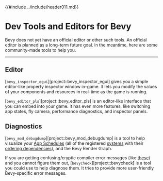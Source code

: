 {{#include ../include/header011.md}}

# Dev Tools and Editors for Bevy

Bevy does not yet have an official editor or other such tools. An official
editor is planned as a long-term future goal. In the meantime, here are
some community-made tools to help you.

---

## Editor

[`bevy_inspector_egui`][project::bevy_inspector_egui] gives you a simple
editor-like property inspector window in-game. It lets you modify the values of
your components and resources in real-time as the game is running.

[`bevy_editor_pls`][project::bevy_editor_pls] is an editor-like interface that
you can embed into your game. It has even more features, like switching app
states, fly camera, performance diagnostics, and inspector panels.

## Diagnostics

[`bevy_mod_debugdump`][project::bevy_mod_debugdump] is a tool to help visualize
your [App Schedules](../programming/app-builder.md) (all of the registered
[systems](../programming/systems.md) with their [ordering
dependencies](../programming/system-order.md)), and the Bevy Render Graph.

If you are getting confusing/cryptic compiler error messages (like
[these](../pitfalls/into-system.md)) and you cannot figure them out,
[`bevycheck`][project::bevycheck] is a tool you could use to help diagnose them.
It tries to provide more user-friendly Bevy-specific error messages.
